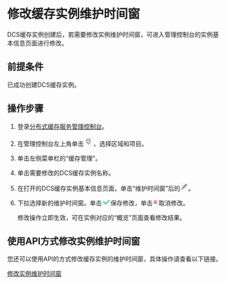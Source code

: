 # 修改缓存实例维护时间窗<a name="ZH-CN_TOPIC_0148195225"></a>

DCS缓存实例创建后，若需要修改实例维护时间窗，可进入管理控制台的实例基本信息页面进行修改。

## 前提条件<a name="section34216874"></a>

已成功创建DCS缓存实例。

## 操作步骤<a name="section05772464318"></a>

1.  登录[分布式缓存服务管理控制台](https://console.huaweicloud.com/dcs)。
2.  在管理控制台左上角单击![](figures/icon-region.png)，选择区域和项目。
3.  单击左侧菜单栏的“缓存管理”。
4.  单击需要修改的DCS缓存实例名称。
5.  在打开的DCS缓存实例基本信息页面，单击“维护时间窗”后的![](figures/icon-edit.png)。
6.  下拉选择新的维护时间窗。单击![](figures/icon-right.png)保存修改，单击![](figures/icon-delete.png)取消修改。

    修改操作立即生效，可在实例对应的“概览”页面查看修改结果。


## 使用API方式修改实例维护时间窗<a name="section1983962016368"></a>

您还可以使用API的方式修改缓存实例的维护时间窗，具体操作请查看以下链接。

[修改实例维护时间窗](https://support.huaweicloud.com/api-dcs/dcs-zh-api-180423021.html)


